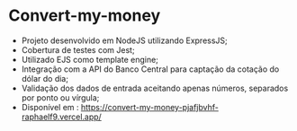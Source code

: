 # Convert-my-money
* Projeto desenvolvido em NodeJS utilizando ExpressJS;
* Cobertura de testes com Jest;
* Utilizado EJS como template engine;
* Integração com a API do Banco Central para captação da cotação do dólar do dia;
* Validação dos dados de entrada aceitando apenas números, separados por ponto ou vírgula;
* Disponível em : https://convert-my-money-pjafjbvhf-raphaelf9.vercel.app/
